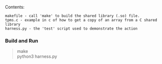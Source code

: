 
Contents:

    makefile - call 'make' to build the shared library (.so) file.
    tpms.c - example in c of how to get a copy of an array from a C shared library
    harness.py - the 'test' script used to demonstrate the action

### Build and Run ###
> make   
> python3 harness.py

